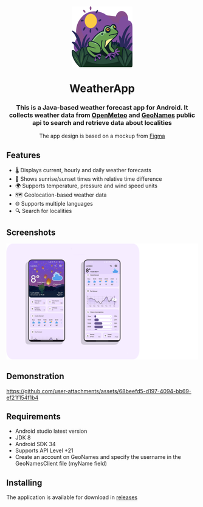 <a name="readme-top"></a>
<br />
<div align="center">
    <a href="https://github.com/Wemaka/WeatherApp">
        <img src="assets/main_logo.png" alt="Logo" width="160" height="160" align ="center">
    </a>

<h1 align="center">WeatherApp</h1>

<div>
        <h3 align="center">This is a Java-based weather forecast app for Android. It collects weather data from 
<a href="https://open-meteo.com/">OpenMeteo</a> and <a href="https://www.geonames.org/">GeoNames</a> public api
            to search and retrieve data about localities</h3>
</div>

<p align="center">
The app design is based on a mockup from <a href="https://www.figma.com/community/file/1249443729401540968/google-weather-app-redesign">Figma</a>
</p>

</div>

## Features

- 🌡 Displays current, hourly and daily weather forecasts
- 🌅 Shows sunrise/sunset times with relative time difference
- 🌍 Supports temperature, pressure and wind speed units
- 🗺 Geolocation-based weather data
- 🌐 Supports multiple languages
- 🔍 Search for localities

## Screenshots

<p align="center"><img src="assets/main_image_app.png" /></p>

## Demonstration
https://github.com/user-attachments/assets/68beefd5-d197-4094-bb69-ef21f154f1b4

## Requirements

- Android studio latest version
- JDK 8
- Android SDK 34
- Supports API Level +21
- Create an account on GeoNames and specify the username in the GeoNamesClient file (myName field)

## Installing

The application is available for download in <a href="https://github.com/Wemaka/WeatherApp/releases">releases</a>
